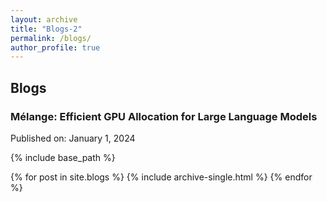 ```yaml
---
layout: archive
title: "Blogs-2"
permalink: /blogs/
author_profile: true
---
```


## Blogs

### **Mélange: Efficient GPU Allocation for Large Language Models**
Published on: January 1, 2024  

{% include base_path %}

<!-- {% include site.blogs.melange.md %} -->

{% for post in site.blogs  %}
  {% include archive-single.html %}
{% endfor %}